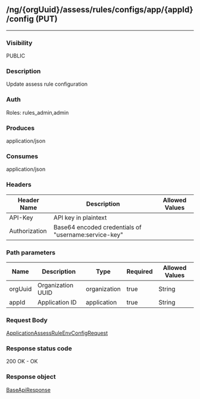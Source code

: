 ## /ng/{orgUuid}/assess/rules/configs/app/{appId}/config (PUT)
---
### Visibility
PUBLIC
### Description
Update assess rule configuration
### Auth
Roles: rules_admin,admin
### Produces
application/json
### Consumes
application/json
### Headers
| Header Name | Description | Allowed Values |
| ----------- | ----------- | ----------- |
| API-Key | API key in plaintext |  |
| Authorization | Base64 encoded credentials of &quot;username:service-key&quot; |  |
### Path parameters
| Name | Description | Type | Required | Allowed Values |
| ----------- | ----------- | ----------- | ----------- | ----------- |
| orgUuid | Organization UUID | organization | true | String |
| appId | Application ID | application | true | String |
### Request Body
[ApplicationAssessRuleEnvConfigRequest](<../../objects/ApplicationAssessRuleEnvConfigRequest.md>)
### Response status code
200 OK - OK
### Response object
[BaseApiResponse](<../../objects/BaseApiResponse.md>)

